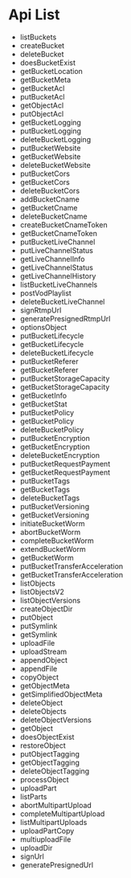 # Api List

- listBuckets
- createBucket
- deleteBucket
- doesBucketExist
- getBucketLocation
- getBucketMeta
- getBucketAcl
- putBucketAcl
- getObjectAcl
- putObjectAcl
- getBucketLogging
- putBucketLogging
- deleteBucketLogging
- putBucketWebsite
- getBucketWebsite
- deleteBucketWebsite
- putBucketCors
- getBucketCors
- deleteBucketCors
- addBucketCname
- getBucketCname
- deleteBucketCname
- createBucketCnameToken
- getBucketCnameToken
- putBucketLiveChannel
- putLiveChannelStatus
- getLiveChannelInfo
- getLiveChannelStatus
- getLiveChannelHistory
- listBucketLiveChannels
- postVodPlaylist
- deleteBucketLiveChannel
- signRtmpUrl
- generatePresignedRtmpUrl
- optionsObject
- putBucketLifecycle
- getBucketLifecycle
- deleteBucketLifecycle
- putBucketReferer
- getBucketReferer
- putBucketStorageCapacity
- getBucketStorageCapacity
- getBucketInfo
- getBucketStat
- putBucketPolicy
- getBucketPolicy
- deleteBucketPolicy
- putBucketEncryption
- getBucketEncryption
- deleteBucketEncryption
- putBucketRequestPayment
- getBucketRequestPayment
- putBucketTags
- getBucketTags
- deleteBucketTags
- putBucketVersioning
- getBucketVersioning
- initiateBucketWorm
- abortBucketWorm
- completeBucketWorm
- extendBucketWorm
- getBucketWorm
- putBucketTransferAcceleration
- getBucketTransferAcceleration
- listObjects
- listObjectsV2
- listObjectVersions
- createObjectDir
- putObject
- putSymlink
- getSymlink
- uploadFile
- uploadStream
- appendObject
- appendFile
- copyObject
- getObjectMeta
- getSimplifiedObjectMeta
- deleteObject
- deleteObjects
- deleteObjectVersions
- getObject
- doesObjectExist
- restoreObject
- putObjectTagging
- getObjectTagging
- deleteObjectTagging
- processObject
- uploadPart
- listParts
- abortMultipartUpload
- completeMultipartUpload
- listMultipartUploads
- uploadPartCopy
- multiuploadFile
- uploadDir
- signUrl
- generatePresignedUrl